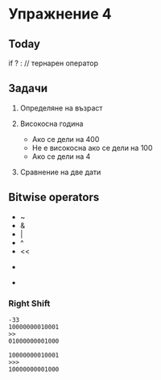 # Упражнение 4

## Today
if 
? : // тернарен оператор


## Задачи
1. Определяне на възраст

2. Високосна година
	- Ако се дели на 400
	- Не е високосна ако се дели на 100
	- Ако се дели на 4

3. Сравнение на две дати


## Bitwise operators
 * ~
 * &
 * |
 * ^
 * <<
 * >>
 * >>>

### Right Shift 
```
-33
10000000010001
>>
01000000001000

10000000010001
>>>
10000000001000
```



